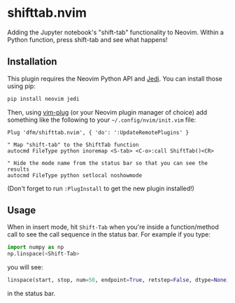 # shifttab.nvim

Adding the Jupyter notebook's "shift-tab" functionality to Neovim.
Within a Python function, press shift-tab and see what happens!

## Installation

This plugin requires the Neovim Python API and
[Jedi](http://jedi.readthedocs.io). You can install those using pip:

```bash
pip install neovim jedi
```

Then, using [vim-plug](https://github.com/junegunn/vim-plug) (or your Neovim
plugin manager of choice) add something like the following to your
`~/.config/nvim/init.vim` file:

```viml
Plug 'dfm/shifttab.nvim', { 'do': ':UpdateRemotePlugins' }

" Map "shift-tab" to the ShiftTab function
autocmd FileType python inoremap <S-tab> <C-o>:call ShiftTab()<CR>

" Hide the mode name from the status bar so that you can see the results
autocmd FileType python setlocal noshowmode
```

(Don't forget to run `:PlugInstall` to get the new plugin installed!)

## Usage

When in insert mode, hit `Shift-Tab` when you're inside a function/method call
to see the call sequence in the status bar. For example if you type:

```python
import numpy as np
np.linspace(<Shift-Tab>
```

you will see:

```python
linspace(start, stop, num=50, endpoint=True, retstep=False, dtype=None)
```

in the status bar.
